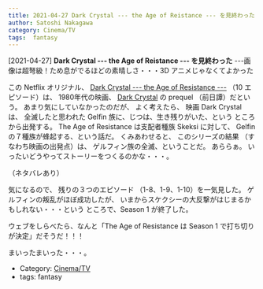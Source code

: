 ```yaml
---
title: 2021-04-27 Dark Crystal --- the Age of Reistance --- を見終わった ---画像は超弩級！ため息がでるほどの素晴しさ・・・3D アニメじゃなくてよかった
author: Satoshi Nakagawa
category: Cinema/TV
tags:  fantasy
---
```


[2021-04-27] **Dark Crystal --- the Age of Reistance --- を見終わった**  ---画像は超弩級！ため息がでるほどの素晴しさ・・・3D アニメじゃなくてよかった

 この Netflix オリジナル、
[Dark Crystal --- the Age of Resistance ---](https://en.wikipedia.org/wiki/The_Dark_Crystal:_Age_of_Resistance)
（10 エピソード）は、
1980年代の映画、
[Dark Crystal](https://ja.wikipedia.org/wiki/%E3%83%80%E3%83%BC%E3%82%AF%E3%82%AF%E3%83%AA%E3%82%B9%E3%82%BF%E3%83%AB)
の prequel （前日譚）だという。
あまり気にしていなかったのだが、
よく考えたら、
映画 Dark Crystal は、
全滅したと思われた Gelfin 族に、じつは、生き残りがいた、という
ところから出発する。
The Age of Resistance は支配者種族 Skeksi に対して、
Gelfin の７種族が蜂起する、という話だ。
くみあわせると、
このシリーズの結果
（すなわち映画の出発点）は、
ゲルフィン族の全滅、ということだ。
あららぁ。
いったいどうやってストーリーをつくるのかな・・・。

<!--more-->

 （ネタバレあり）

 気になるので、
残りの３つのエピソード （1-8、1-9、1-10）を一気見した。
ゲルフィンの叛乱がほぼ成功したが、
いまからスケクシーの大反撃がはじまるかもしれない・・・という
ところで、Season 1 が終了した。

 ウェブをしらべたら、なんと「The Age of Resistance は
Season 1 で打ち切りが決定」だそうだ！！！

 まいったまいった・・・。

- Category: [Cinema/TV](https://merapano.github.io/categories.html#Cinema/TV)
- tags:  fantasy
